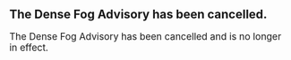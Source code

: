 <p>
   <h2>The Dense Fog Advisory has been cancelled.</h2>
   <div style="font-size:120%">The Dense Fog Advisory has been cancelled and is no longer in effect.</div>
</p>